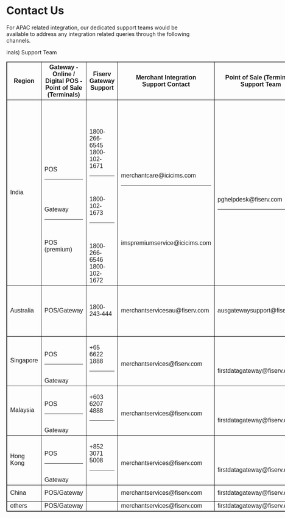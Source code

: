 # Contact Us

For APAC related integration, our dedicated support teams would be available to address any integration related queries through the following channels.

<!DOCTYPE html>
<html>
<head>
<style>
table {
  font-family: arial, sans-serif;
  border-collapse: collapse;
  width:200%;
}

td, th {
  border: 1px solid #dddddd;
  text-align: left;
  padding: 8px;
}

tr:nth-child(even) {
  background-color: #dddddd;
}
table, th, td {
  border: 1px solid black;
}
p.solid {border-style: solid;}

table tr {
  border-bottom: 1px solid black;
}
table tr:last-child {
  border: 0;
}

div.b {
  position: absolute;
  top: 0;
  border: 3px solid blue;
} 

 tr.border-bottom td {
        border-bottom: 1pt solid #ff000d;
      }



</style>
</head>
<body>



<table  style="width:200%">

  <tr >
    <th style="width:0.5%"> Region</th>
    <th  style="width:0.5%">Gateway -<br> Online / Digital POS - <br>Point of Sale (Terminals)</th>inals) Support Team </th>
    <th style="width:1%">Fiserv Gateway Support
    <th style="width:0.5%"> Merchant Integration<br> Support Contact </th>
    <th style="width:0.5%">Point of Sale (Terminals)<br> Support Team</th>
    <th style="width:1%">Operational Hours <br> (Merchant Support) </th>
    <th style="width:0.5%">Sales Enquiry Contact</th>
  </tr>

  <tr>
    <td>India</td>
   <td><br><br><br><br><br> POS<hr> <br><br><br>Gateway <hr><br><br>POS (premium) </td> 
   <td><br><br><br><br>1800-266-6545<br>1800-102-1671<hr><br><br>1800-102-1673<hr><br><br>1800-266-6546<br>1800-102-1672 </td>
    <td><br><br><br><br><br>merchantcare@icicims.com<hr> <br><br><br><br><br><br><br>imspremiumservice@icicims.com</td>
    <td><br><br><br><br>pghelpdesk@fiserv.com<hr></td>
    <td><br><br><br><br>24/7 support<hr><br><br><br><br><br><br>24/7 support</td>
    <td>1800-266-6545<br>1800-102-1671<hr><br><br>1800-102-1673<hr></td>
 </tr>
  <tr>
   <td>Australia</td>
   <td> POS/Gateway</td>
   <td> 1800-243-444</td>
   <td>merchantservicesau@fiserv.com</td>
   <td>ausgatewaysupport@fiserv.com</td>
   <td>POS Support: 24/7 <br>Online Support: 19/7 Support </td>
   <td>merchantservicesAU@fiserv.com</td>
  </tr>
  <tr>
    <td>Singapore</td>
    <td><br><br>POS<hr><br>Gateway</td>
    <td>+65 6622 1888<hr></td>
    <td><br>merchantservices@fiserv.com</td>
    <td><br><br><br>firstdatagateway@fiserv.com</td>
    <td>Local Time: 9am – 11pm</td>
    <td rowspan =5>merchantservices@fiserv.com</td>

 </tr>

  <tr>
     <td>Malaysia</td>
      <td><br><br>POS<hr> <br>Gateway</td>
      <td>+603 6207 4888<hr></td>
      <td><br>merchantservices@fiserv.com</td>
      <td><br><br><br>firstdatagateway@fiserv.com</td>
      <td>Local Time: 9am – 11pm</td>
  </tr>

  <tr>
   <td>Hong Kong</td>
   <td><br><br>POS<hr><br> Gateway</td>
   <td>+852 3071 5008<hr></td>
   <td><br>merchantservices@fiserv.com</td>
   <td><br><br><br>firstdatagateway@fiserv.com</td>
   <td>Local Time: 9am – 11pm</td>
  </tr>

  <tr>
   <td>China</td>
   <td> POS/Gateway</td>
   <td>  </td>
   <td>merchantservices@fiserv.com</td>
   <td>firstdatagateway@fiserv.com</td>
   <td>Local Time: 9am – 11pm</td>
  
  </tr>

  <tr>
   <td>others</td>
   <td> POS/Gateway</td>
   <td> </td>
   <td>merchantservices@fiserv.com</td>
   <td>firstdatagateway@fiserv.com</td>
   <td> </td>
   

  </tr>
</table>

</body>
</html>
